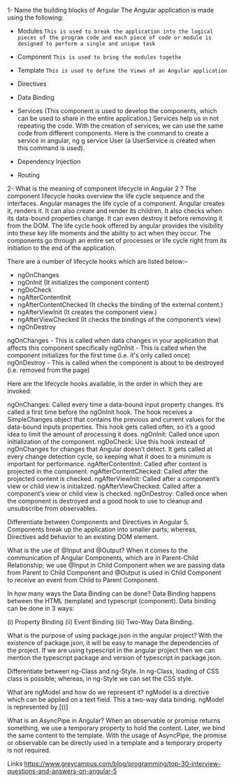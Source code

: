 
1- Name the building blocks of Angular
The Angular application is made using the following: 
 * Modules `This is used to break the application into the logical pieces of the program code and each piece of code or module is designed to perform a single and unique task`
 - Component `This is used to bring the modules togethe`
 - Template `This is used to define the Views of an Angular application`
 - Directives
 - Data Binding
 - Services (This component is used to develop the components, which can be used to share in the entire application.)
 Services help us in not repeating the code. With the creation of services, we can use the same code from different components. Here is the command to create a service in angular, ng g service User (a UserService is created when this command is used). 
 
 - Dependency Injection
 - Routing

2- What is the meaning of component lifecycle in Angular 2 ?
The component lifecycle hooks overview the life cycle sequence and the interfaces. Angular manages the life cycle of a component. Angular creates it, renders it. It can also create and render its children. It also checks when its data-bound properties change. It can even destroy it before removing it from the DOM. The life cycle hook offered by angular provides the visibility into these key life moments and the ability to act when they occur. The components go through an entire set of processes or life cycle right from its initiation to the end of the application.

There are a number of lifecycle hooks which are listed below:–
 - ngOnChanges
 - ngOnInit (It initializes the component content)
 - ngDoCheck
 - ngAfterContentInit
 - ngAfterContentChecked (It checks the binding of the external content.)
 - ngAfterViewInit (It creates the component view.)
 - ngAfterViewChecked (It checks the bindings of the component’s view)
 - ngOnDestroy
 
 
 
 ngOnChanges - This is called when data changes in your application that affects this component specifically
ngOnInit - This is called when the component initializes for the first time (i.e. it's only called once)
ngOnDestroy - This is called when the component is about to be destroyed (i.e. removed from the page)
 
 
 Here are the lifecycle hooks available, in the order in which they are invoked:

ngOnChanges: Called every time a data-bound input property changes. It’s called a first time before the ngOnInit hook. The hook receives a SimpleChanges object that contains the previous and current values for the data-bound inputs properties. This hook gets called often, so it’s a good idea to limit the amount of processing it does.
ngOnInit: Called once upon initialization of the component.
ngDoCheck: Use this hook instead of ngOnChanges for changes that Angular doesn’t detect. It gets called at every change detection cycle, so keeping what it does to a minimum is important for performance.
ngAfterContentInit: Called after content is projected in the component.
ngAfterContentChecked: Called after the projected content is checked.
ngAfterViewInit: Called after a component’s view or child view is initialized.
ngAfterViewChecked: Called after a component’s view or child view is checked.
ngOnDestroy: Called once when the component is destroyed and a good hook to use to cleanup and unsubscribe from observables.



 
Differentiate between Components and Directives in Angular 5.
Components break up the application into smaller parts; whereas, Directives add behavior to an existing DOM element. 

What is the use of @Input and @Output? 
When it comes to the communication of Angular Components, which are in Parent-Child Relationship; we use @Input in Child Component when we are passing data from Parent to Child Component and @Output is used in Child Component to receive an event from Child to Parent Component. 


In how many ways the Data Binding can be done?
Data Binding happens between the HTML (template) and typescript (component). Data binding can be done in 3 ways:

(i) Property Binding (ii) Event Binding (iii) Two-Way Data Binding. 

What is the purpose of using package.json in the angular project?
With the existence of package.json, it will be easy to manage the dependencies of the project. If we are using typescript in the angular project then we can mention the typescript package and version of typescript in package.json.

Differentiate between ng-Class and ng-Style.
In ng-Class, loading of CSS class is possible; whereas, in ng-Style we can set the CSS style.

What are ngModel and how do we represent it? 
ngModel is a directive which can be applied on a text field. This a two-way data binding. ngModel is represented by [()] 

What is an AsyncPipe in Angular? 
When an observable or promise returns something, we use a temporary property to hold the content. Later, we bind the same content to the template. With the usage of AsyncPipe, the promise or observable can be directly used in a template and a temporary property is not required. 


Links 
https://www.greycampus.com/blog/programming/top-30-interview-questions-and-answers-on-angular-5
